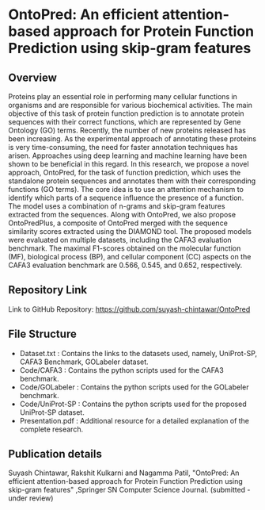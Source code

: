 # OntoPred: An efficient attention-based approach for Protein Function Prediction using skip-gram features

## Overview
Proteins play an essential role in performing many cellular functions in organisms and are responsible for various biochemical activities. The main objective of this task of protein function prediction is to annotate protein sequences with their correct functions, which are represented by Gene Ontology (GO) terms.  Recently, the number of new proteins released has been increasing. As the experimental approach of annotating these proteins is very time-consuming, the need for faster annotation techniques has arisen. Approaches using deep learning and machine learning have been shown to be beneficial in this regard. In this research, we propose a novel approach, OntoPred, for the task of function prediction, which uses the standalone protein sequences and annotates them with their corresponding functions (GO terms). The core idea is to use an attention mechanism to identify which parts of a sequence influence the presence of a function. The model uses a combination of n-grams and skip-gram features extracted from the sequences. Along with OntoPred, we also propose OntoPredPlus, a composite of OntoPred merged with the sequence similarity scores extracted using the DIAMOND tool. The proposed models were evaluated on multiple datasets, including the CAFA3 evaluation benchmark. The maximal F1-scores obtained on the molecular function (MF), biological process (BP), and cellular component (CC) aspects on the CAFA3 evaluation benchmark are 0.566, 0.545, and  0.652, respectively. 

## Repository Link
Link to GitHub Repository:
https://github.com/suyash-chintawar/OntoPred

## File Structure
- Dataset.txt : Contains the links to the datasets used, namely, UniProt-SP, CAFA3 Benchmark, GOLabeler dataset.
- Code/CAFA3 : Contains the python scripts used for the CAFA3 benchmark.
- Code/GOLabeler : Contains the python scripts used for the GOLabeler benchmark.
- Code/UniProt-SP : Contains the python scripts used for the proposed UniProt-SP dataset.
- Presentation.pdf : Additional resource for a detailed explanation of the complete research.

## Publication details
Suyash Chintawar, Rakshit Kulkarni and Nagamma Patil, "OntoPred: An efficient attention-based approach for Protein Function Prediction using skip-gram features" ,Springer SN Computer Science Journal. (submitted - under review)



